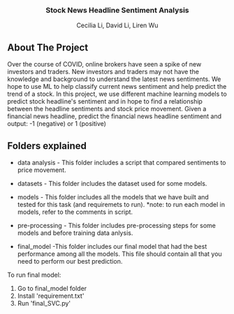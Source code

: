 <br />
<p align="center">

  <h3 align="center">Stock News Headline Sentiment Analysis</h3>

  <p align="center">
    Cecilia Li, David Li, Liren Wu
    <br />
  </p>
</p>



<!-- ABOUT THE PROJECT -->
## About The Project

Over the course of COVID, online brokers have seen a spike of new investors and traders. 
New investors and traders may not have the knowledge and background to understand the latest news sentiments. 
We hope to use ML to help classify current news sentiment and help predict the trend of a stock.
In this project, we use different machine learning models to predict stock headline's sentiment and in hope to find a relationship between the headline sentiments and stock price movement.
Given a financial news headline, predict the financial news headline sentiment and output: -1 (negative) or 1 (positive) 


## Folders explained
* data analysis - This folder includes a script that compared sentiments to price movement.

* datasets - This folder includes the dataset used for some models.

* models - This folder includes all the models that we have built and tested for this task (and requiremets to run). *note: to run each model in models, refer to the comments in script.

* pre-processing - This folder includes pre-processing steps for some models and before training data anlysis.

* final_model -This folder includes our final model that had the best performance among all the models. This file should contain all that you need to perform our best prediction.

To run final model:

1. Go to final_model folder
2. Install 'requirement.txt'
3. Run 'final_SVC.py'


